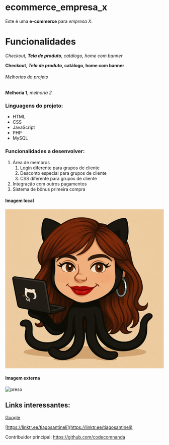 # ecommerce_empresa_x 
Este é uma **e-commerce** para *empresa X*. 

# Funcionalidades

_Checkout, **Tela de produto**, catálogo, home com banner_

**Checkout, _Tela de produto_, catálogo, home com banner**

###### Melhorias do projeto

__Melhoria 1__, _melhoria 2_

### Linguagens do projeto:

* HTML
* CSS
* JavaScript
* PHP
* MySQL

### Funcionalidades a desenvolver:

1. Área de membros
    1. Login diferente para grupos de cliente
    2. Desconto especial para grupos de cliente
    3. CSS diferente para grupos de cliente
2. Integração com outros pagamentos
3. Sistema de bônus primeira compra

#### Imagem local
![Nanda Git](img/ChatGPT%20Image%2017%20de%20jun.%20de%202025,%2017_47_48.png)

#### Imagem externa

![preso](https://f.i.uol.com.br/fotografia/2024/11/21/1732216591673f870facaf2_1732216591_3x2_md.jpg)


## Links interessantes:

[Google](https://www.google.com)

[https://linktr.ee/tiagosantineli](https://linktr.ee/tiagosantineli)

Contribuidor principal: https://github.com/codecomnanda

